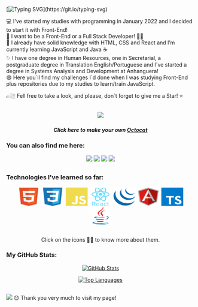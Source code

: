 [![Typing SVG](https://readme-typing-svg.herokuapp.com/?lines=Hello+World,+I´m+Adriana+Gutierrez!;But+you+can+call+me+Drika!;I´m+a+Front-End+Developer.;Welcome+to+my+GitHub!)](https://git.io/typing-svg)

💻 I've started my studies with programming in January 2022 and I decided to start it with Front-End!\
🚀 I want to be a Front-End or a Full Stack Developer! 🙏🏼\
🌱 I already have solid knowledge with HTML, CSS and React and I’m currently learning JavaScript and Java ☕\
✨ I have one degree in Human Resources, one in Secretarial, a postgraduate degree in Translation English/Portuguese and I´ve started a degree in Systems Analysis and Development at Anhanguera!\
😄 Here you´ll find my challenges I´d done when I was studying Front-End plus repositories due to my studies to learn/train JavaScript.

👉🏼 Fell free to take a look, and please, don´t forget to give me a Star! ⭐

##
<div align="center">
  <img width= 20% src="https://user-images.githubusercontent.com/102387476/229122592-c3123b70-8b85-4d5f-baaa-a0e00328f752.png">
  <h5>Click here to make your own <a href="https://myoctocat.com/build-your-octocat/" target="_blank">Octocat</a></h5>
</div>

### You can also find me here:
<div align="center">  
  <a href ="https://www.linkedin.com/in/drikadev/"><img src="https://img.shields.io/badge/-LinkedIn-%230077B5?style=for-the-badge&logo=linkedin&logoColor=white" target="_blank"></a>
  <a href ="https://www.instagram.com/drika_guti_guti"><img src="https://img.shields.io/badge/-Instagram-%23E4405F?style=for-the-badge&logo=instagram&logoColor=white" target="_blank"></a>
  <a href ="mailto:adriguti.adriana@hotmail.com"><img src="https://img.shields.io/badge/-Gmail-%23333?style=for-the-badge&logo=gmail&logoColor=white" target="_blank"></a>
  <a href ="https://wa.me/5511970371923"><img src="https://img.shields.io/badge/WhatsApp-25D366?style=for-the-badge&logo=whatsapp&logoColor=white" target="_blank"></a>
</div>

##
### Technologies I've learned so far:
<div align="center">
  <a href="https://www.w3schools.com/html/" target="_blank"><img align="center" alt="HTML" height="50" width="60" title="Html" src="https://raw.githubusercontent.com/devicons/devicon/master/icons/html5/html5-original.svg"></a>
  <a href="https://www.w3schools.com/css/" target="_blank"><img align="center" alt="CSS" height="50" width="60" title="CSS" src="https://raw.githubusercontent.com/devicons/devicon/master/icons/css3/css3-original.svg"></a>
  <a href="https://www.w3schools.com/js/" target="_blank"><img align="center" alt="JS" height="50" width="60" title="JavaScript" src="https://raw.githubusercontent.com/devicons/devicon/master/icons/javascript/javascript-plain.svg"></a>
  <a href="https://www.w3schools.com/react/" target="_blank"><img align="center" alt="React" height="50" width="60" title="React" src="https://github.com/devicons/devicon/blob/master/icons/react/react-original-wordmark.svg"></a>
  <a href="https://www.w3schools.com/jquery/" target="_blank"><img align="center" alt="JQuery" height="50" width="60" title="JQuery" src="https://github.com/devicons/devicon/blob/master/icons/jquery/jquery-original.svg"></a>
  <a href="https://www.w3schools.com/angular/" target="_blank"><img align="center" alt="Angular" height="50" width="60" title="Angular" src="https://github.com/devicons/devicon/blob/master/icons/angularjs/angularjs-original.svg"></a>
  <a href="https://www.w3schools.com/typescript/" target="_blank"><img align="center" alt="TypeScript" height="50" width="60" title="TypeScript" src="https://github.com/devicons/devicon/blob/master/icons/typescript/typescript-original.svg"></a>
  <a href="https://www.w3schools.com/java/" target="_blank"><img align="center" alt="Java" height="50" width="60" title="Java" src="https://github.com/devicons/devicon/blob/master/icons/java/java-original.svg"></a>
  <br><br>
  <p>Click on the icons ☝🏻 to know more about them.</p>
</div>

### My GitHub Stats:
<div align="center">
<a href="https://github.com/DrikaDev"><img width ="40%" src="https://github-readme-streak-stats.herokuapp.com/?user=drikadev&stroke=ffffff&background=1c1917&ring=0891b2&fire=0891b2&currStreakNum=ffffff&currStreakLabel=0891b2&sideNums=ffffff&sideLabels=ffffff&dates=ffffff&hide_border=true" alt="GitHub Stats"/></a>

<a href="https://github.com/DrikaDev"><img width ="40%" src="https://github-readme-stats.vercel.app/api/top-langs/?username=drikadev&langs_count=10&title_color=0891b2&text_color=ffffff&icon_color=0891b2&bg_color=1c1917&hide_border=true&locale=en&custom_title=Top%20%Languages" alt="Top Languages" /></a>
</div>

##
![](https://komarev.com/ghpvc/?username=DrikaDev)
😊 Thank you very much to visit my page!
